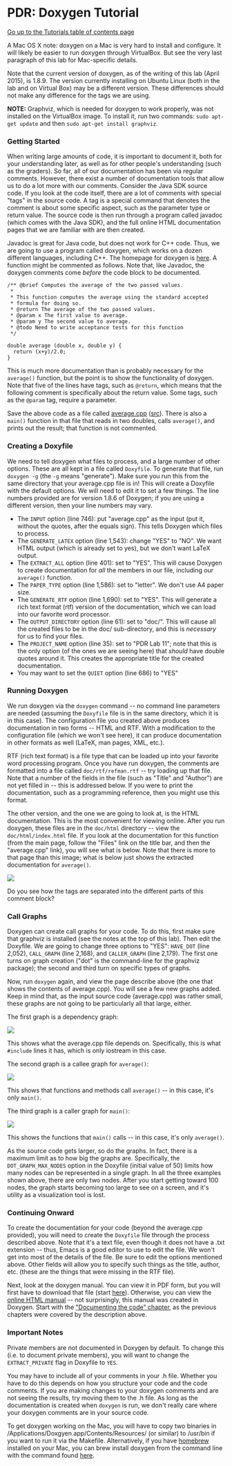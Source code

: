 PDR: Doxygen Tutorial
=====================

[Go up to the Tutorials table of contents page](../index.html)

A Mac OS X note: doxygen on a Mac is very hard to install and configure.  It will likely be easier to run doxygen through VirtualBox.  But see the very last paragraph of this lab for Mac-specific details.

Note that the current version of doxygen, as of the writing of this lab (April 2015), is 1.8.9.  The version currently installing on Ubuntu Linux (both in the lab and on Virtual Box) may be a different version.  These differences should not make any difference for the tags we are using.

**NOTE:** Graphviz, which is needed for doxygen to work properly, was not installed on the VirtualBox image.  To install it, run two commands: `sudo apt-get update` and then `sudo apt-get install graphviz`.

### Getting Started ###

When writing large amounts of code, it is important to document it, both for your understanding later, as well as for other people's understanding (such as the graders).  So far, all of our documentation has been via regular comments.  However, there exist a number of documentation tools that allow us to do a lot more with our comments.  Consider the Java SDK source code.  If you look at the code itself, there are a lot of comments with special "tags" in the source code.  A tag is a special command that denotes the comment is about some specific aspect, such as the parameter type or return value.  The source code is then run through a program called javadoc (which comes with the Java SDK), and the full online HTML documentation pages that we are familiar with are then created.

Javadoc is great for Java code, but does not work for C++ code.  Thus, we are going to use a program called doxygen, which works on a dozen different languages, including C++.  The homepage for doxygen is [here](http://www.doxygen.org).  A function might be commented as follows.  Note that, like Javadoc, the doxygen comments come *before* the code block to be documented.

```
/** @brief Computes the average of the two passed values.
 *
 * This function computes the average using the standard accepted
 * formula for doing so.
 * @return The average of the two passed values.
 * @param x The first value to average.
 * @param y The second value to average.
 * @todo Need to write acceptance tests for this function
 */

double average (double x, double y) {
  return (x+y)/2.0;
}
```

This is much more documentation than is probably necessary for the `average()` function, but the point is to show the functionality of doxygen.  Note that five of the lines have tags, such as `@return`, which means that the following comment is specifically about the return value.  Some tags, such as the `@param` tag, require a parameter.

Save the above code as a file called [average.cpp](average.cpp.html) ([src](average.cpp)).  There is also a `main()` function in that file that reads in two doubles, calls `average()`, and prints out the result; that function is not commented.

### Creating a Doxyfile ###

We need to tell doxygen what files to process, and a large number of other options.  These are all kept in a file called `Doxyfile`.  To generate that file, run `doxygen -g` (the `-g` means "generate").  Make sure you run this from the same directory that your average.cpp file is in!  This will create a Doxyfile with the default options.  We will need to edit it to set a few things.  The line numbers provided are for version 1.8.6 of Doxygen; if you are using a different version, then your line numbers may vary.

- The `INPUT` option (line 746): put "average.cpp" as the input (put it, without the quotes, after the equals sign).  This tells Doxygen which files to process.
- The `GENERATE_LATEX` option (line 1,543): change "YES" to "NO".  We want HTML output (which is already set to yes), but we don't want LaTeX output.
- The `EXTRACT_ALL` option (line 401): set to "YES".  This will cause Doxygen to create documentation for *all* the members in our file, including our `average()` function.
- The `PAPER_TYPE` option (line 1,586): set to "letter".  We don't use A4 paper size.
- The `GENERATE_RTF` option (line 1,690): set to "YES".  This will generate a rich text format (rtf) version of the documentation, which we can load into our favorite word processor.
- The `OUTPUT_DIRECTORY` option (line 61): set to "doc/".  This will cause all the created files to be in the doc/ sub-directory, and this is *necessary* for us to find your files.
- The `PROJECT_NAME` option (line 35): set to "PDR Lab 11"; note that this is the only option (of the ones we are seeing here) that *should* have double quotes around it.  This creates the appropriate title for the created documentation.
- You may want to set the `QUIET` option (line 686) to "YES"

### Running Doxygen ###

We run doxygen via the `doxygen` command -- no command line parameters are needed (assuming the `Doxyfile` file is in the same directory, which it is in this case).  The configuration file you created above produces documentation in two forms -- HTML and RTF.  With a modification to the configuration file (which we won't see here), it can produce documentation in other formats as well (LaTeX, man pages, XML, etc.).

RTF (rich text format) is a file type that can be loaded up into your favorite word processing program.  Once you have run doxygen, the comments are formatted into a file called `doc/rtf/refman.rtf` -- try loading up that file.  Note that a number of the fields in the file (such as "Title" and "Author") are not yet filled in -- this is addressed below.  If you were to print the documentation, such as a programming reference, then you might use this format.

The other version, and the one we are going to look at, is the HTML documentation.  This is the most convenient for viewing online.  After you run doxygen, these files are in the `doc/html` directory -- view the `doc/html/index.html` file.  If you look at the documentation for this function (from the main page, follow the "Files" link on the title bar, and then the "average.cpp" link), you will see what is below.  Note that there is more to that page than this image; what is below just shows the extracted documentation for `average()`.

![](screenshot.png)

Do you see how the tags are separated into the different parts of this comment block?

### Call Graphs ###

Doxygen can create call graphs for your code.  To do this, first make sure that graphviz is installed (see the notes at the top of this lab).  Then edit the Doxyfile.  We are going to change three options to "YES": `HAVE_DOT` (line 2,052), `CALL_GRAPH` (line 2,168), and `CALLER_GRAPH` (line 2,179).  The first one turns on graph creation ("dot" is the command-line for the graphviz package); the second and third turn on specific types of graphs.

Now, run `doxygen` again, and view the page describe above (the one that shows the contents of average.cpp).  You will see a few new graphs added.  Keep in mind that, as the input source code (average.cpp) was rather small, these graphs are not going to be particularly all that large, either.

The first graph is a dependency graph:

![](graph-1.png)

This shows what the average.cpp file depends on.  Specifically, this is what `#include` lines it has, which is only iostream in this case.

The second graph is a callee graph for `average()`:

![](graph-2.png)

This shows that functions and methods call `average()` -- in this case, it's only `main()`.

The third graph is a caller graph for `main()`:

![](graph-3.png)

This shows the functions that `main()` calls -- in this case, it's only `average()`.

As the source code gets larger, so do the graphs.  In fact, there is a maximum limit as to how big the graphs are.  Specifically, the `DOT_GRAPH_MAX_NODES` option in the Doxyfile (initial value of 50) limits how many nodes can be represented in a single graph.  In all the three examples shown above, there are only two nodes.  After you start getting toward 100 nodes, the graph starts becoming too large to see on a screen, and it's utility as a visualization tool is lost.

### Continuing Onward ###

To create the documentation for your code (beyond the average.cpp provided), you will need to create the `Doxyfile` file through the process described above.  Note that it's a text file, even though it does not have a .txt extension -- thus, Emacs is a good editor to use to edit the file.  We won't get into most of the details of the file. Be sure to edit the options mentioned above.  Other fields will allow you to specify such things as the title, author, etc. (these are the things that were missing in the RTF file).

Next, look at the doxygen manual.  You can view it in PDF form, but you will first have to download that file (start [here](http://www.stack.nl/~dimitri/doxygen/download.html#dlmanual)).  Otherwise, you can view the [online HTML manual](http://www.stack.nl/~dimitri/doxygen/manual/index.html) -- not surprisingly, this manual was created in Doxygen.  Start with the ["Documenting the code" chapter](http://www.stack.nl/~dimitri/doxygen/manual/docblocks.html), as the previous chapters were covered by the description above.

### Important Notes ###

Private members are not documented in Doxygen by default.  To change this (i.e. to document private members), you will want to change the `EXTRACT_PRIVATE` flag in Doxyfile to `YES`.

You may have to include all of your comments in your .h file.  Whether you have to do this depends on how you structure your code and the code comments.  If you are making changes to your doxygen comments and are not seeing the results, try moving them to the .h file.  As long as the documentation is created when `doxygen` is run, we don't really care where your doxygen comments are in your source code.

To get doxygen working on the Mac, you will have to copy two binaries in /Applications/Doxgyen.app/Contents/Resources/ (or similar) to /usr/bin if you want to run it via the Makefile.  Alternatively, if you have [homebrew](http://brew.sh/) installed on your Mac, you can brew install doxygen from the command line with the command found [here](http://brewformulas.org/Doxygen).
